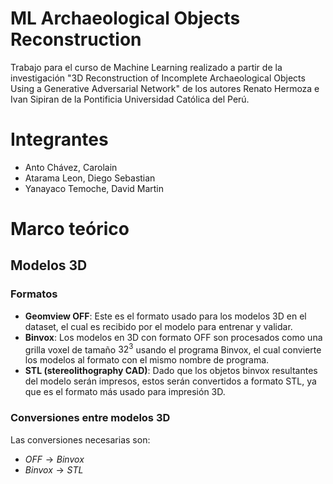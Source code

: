 # ML Archaeological Objects Reconstruction
Trabajo para el curso de Machine Learning realizado a partir de la investigación "3D Reconstruction of Incomplete Archaeological Objects Using a Generative Adversarial Network" de los autores Renato Hermoza e Ivan Sipiran de la Pontificia Universidad Católica del Perú.

# Integrantes
* Anto Chávez, Carolain
* Atarama Leon, Diego Sebastian
* Yanayaco Temoche, David Martin

# Marco teórico

## Modelos 3D

### Formatos
* **Geomview OFF**: Este es el formato usado para los modelos 3D en el dataset, el cual es recibido por el modelo para entrenar y validar.
* **Binvox**: Los modelos en 3D con formato OFF son procesados como una grilla voxel de tamaño $32^3$ usando el programa Binvox, el cual convierte los modelos al formato con el mismo nombre de programa.
* **STL (stereolithography CAD)**: Dado que los objetos binvox resultantes del modelo serán impresos, estos serán convertidos a formato STL, ya que es el formato más usado para impresión 3D. 

### Conversiones entre modelos 3D
Las conversiones necesarias son:
* $OFF \rightarrow Binvox$
* $Binvox \rightarrow STL$
